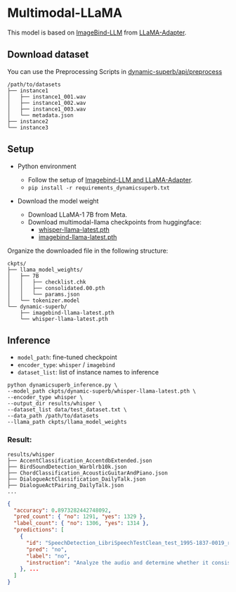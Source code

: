 # Multimodal-LLaMA

This model is based on [ImageBind-LLM](https://github.com/OpenGVLab/LLaMA-Adapter/tree/main/imagebind_LLM) from [LLaMA-Adapter](https://github.com/OpenGVLab/LLaMA-Adapter).

## Download dataset

You can use the Preprocessing Scripts in [dynamic-superb/api/preprocess](https://github.com/dynamic-superb/dynamic-superb/tree/main/api/preprocess)

```
/path/to/datasets
├── instance1
│   ├── instance1_001.wav
│   ├── instance1_002.wav
│   ├── instance1_003.wav
│   └── metadata.json
├── instance2
└── instance3
```

## Setup
- Python environment
  - Follow the setup of [Imagebind-LLM and LLaMA-Adapter](https://github.com/OpenGVLab/LLaMA-Adapter/tree/main/imagebind_LLM#setup).
  - `pip install -r requirements_dynamicsuperb.txt`

- Download the model weight
  - Download LLaMA-1 7B from Meta.
  - Download multimodal-llama checkpoints from huggingface:
    - [whisper-llama-latest.pth](https://huggingface.co/DynamicSuperb/multimodal-llama/resolve/main/whisper-llama-latest.pth)
    - [imagebind-llama-latest.pth](https://huggingface.co/DynamicSuperb/multimodal-llama/resolve/main/imagebind-llama-latest.pth)

Organize the downloaded file in the following structure:
```
ckpts/
├── llama_model_weights/
│   ├── 7B
│   │   ├── checklist.chk
│   │   ├── consolidated.00.pth
│   │   └── params.json
│   └── tokenizer.model
└── dynamic-superb/
    ├── imagebind-llama-latest.pth
    └── whisper-llama-latest.pth
```

## Inference

- `model_path`: fine-tuned checkpoint
- `encoder_type`: `whisper` / `imagebind`
- `dataset_list`: list of instance names to inference

```shell
python dynamicsuperb_inference.py \
--model_path ckpts/dynamic-superb/whisper-llama-latest.pth \
--encoder_type whisper \
--output_dir results/whisper \
--dataset_list data/test_dataset.txt \
--data_path /path/to/datasets
--llama_path ckpts/llama_model_weights
```

### Result: 

```
results/whisper
├── AccentClassification_AccentdbExtended.json
├── BirdSoundDetection_Warblrb10k.json
├── ChordClassification_AcousticGuitarAndPiano.json
├── DialogueActClassification_DailyTalk.json
├── DialogueActPairing_DailyTalk.json
...
```

```json
{
  "accuracy": 0.8973282442748092,
  "pred_count": { "no": 1291, "yes": 1329 },
  "label_count": { "no": 1306, "yes": 1314 },
  "predictions": [
    {
      "id": "SpeechDetection_LibriSpeechTestClean_test_1995-1837-0019_reversed.flac",
      "pred": "no",
      "label": "no",
      "instruction": "Analyze the audio and determine whether it consists of real speech or not. The answer could be yes or no."
    }, ...
  ]
}
```